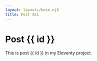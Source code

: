 ```yaml
---
layout: layouts/base.njk
title: Post 421
---
```


# Post {{ id }}

This is post {{ id }} in my Eleventy project.
